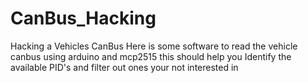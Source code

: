 # CanBus_Hacking
Hacking a Vehicles CanBus
Here is some software to read the vehicle canbus using arduino and mcp2515
this should help you Identify the available PID's and filter out ones your not interested in
